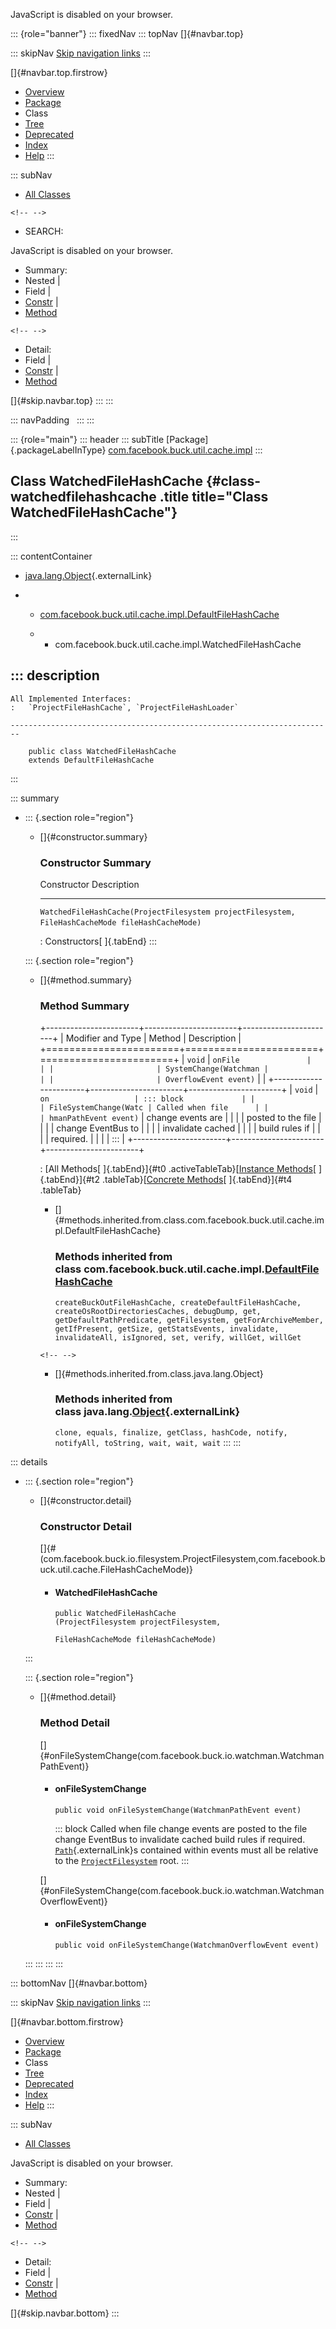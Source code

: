 <div>

JavaScript is disabled on your browser.

</div>

::: {role="banner"}
::: fixedNav
::: topNav
[]{#navbar.top}

::: skipNav
[Skip navigation links](#skip.navbar.top "Skip navigation links")
:::

[]{#navbar.top.firstrow}

-   [Overview](../../../../../../index.html)
-   [Package](package-summary.html)
-   Class
-   [Tree](package-tree.html)
-   [Deprecated](../../../../../../deprecated-list.html)
-   [Index](../../../../../../index-all.html)
-   [Help](../../../../../../help-doc.html)
:::

::: subNav
-   [All Classes](../../../../../../allclasses.html)

```{=html}
<!-- -->
```
-   SEARCH:

<div>

<div>

JavaScript is disabled on your browser.

</div>

</div>

<div>

-   Summary: 
-   Nested \| 
-   Field \| 
-   [Constr](#constructor.summary) \| 
-   [Method](#method.summary)

```{=html}
<!-- -->
```
-   Detail: 
-   Field \| 
-   [Constr](#constructor.detail) \| 
-   [Method](#method.detail)

</div>

[]{#skip.navbar.top}
:::
:::

::: navPadding
 
:::
:::

::: {role="main"}
::: header
::: subTitle
[Package]{.packageLabelInType} [com.facebook.buck.util.cache.impl](package-summary.html)
:::

## Class WatchedFileHashCache {#class-watchedfilehashcache .title title="Class WatchedFileHashCache"}
:::

::: contentContainer
-   [java.lang.Object](http://docs.oracle.com/javase/7/docs/api/java/lang/Object.html?is-external=true "class or interface in java.lang"){.externalLink}

-   -   [com.facebook.buck.util.cache.impl.DefaultFileHashCache](DefaultFileHashCache.html "class in com.facebook.buck.util.cache.impl")

    -   -   com.facebook.buck.util.cache.impl.WatchedFileHashCache

::: description
-   

    All Implemented Interfaces:
    :   `ProjectFileHashCache`, `ProjectFileHashLoader`

    ------------------------------------------------------------------------

        public class WatchedFileHashCache
        extends DefaultFileHashCache
:::

::: summary
-   ::: {.section role="region"}
    -   []{#constructor.summary}

        ### Constructor Summary

          Constructor                                                                                                            Description
          ---------------------------------------------------------------------------------------------------------------------- -------------
          `WatchedFileHashCache​(ProjectFilesystem projectFilesystem,                     FileHashCacheMode fileHashCacheMode)`    

          : Constructors[ ]{.tabEnd}
    :::

    ::: {.section role="region"}
    -   []{#method.summary}

        ### Method Summary

        +-----------------------+-----------------------+-----------------------+
        | Modifier and Type     | Method                | Description           |
        +=======================+=======================+=======================+
        | `void`                | `onFile               |                       |
        |                       | SystemChange​(Watchman |                       |
        |                       | OverflowEvent event)` |                       |
        +-----------------------+-----------------------+-----------------------+
        | `void`                | `on                   | ::: block             |
        |                       | FileSystemChange​(Watc | Called when file      |
        |                       | hmanPathEvent event)` | change events are     |
        |                       |                       | posted to the file    |
        |                       |                       | change EventBus to    |
        |                       |                       | invalidate cached     |
        |                       |                       | build rules if        |
        |                       |                       | required.             |
        |                       |                       | :::                   |
        +-----------------------+-----------------------+-----------------------+

        : [All Methods[ ]{.tabEnd}]{#t0 .activeTableTab}[[Instance
        Methods](javascript:show(2);)[ ]{.tabEnd}]{#t2
        .tableTab}[[Concrete
        Methods](javascript:show(8);)[ ]{.tabEnd}]{#t4 .tableTab}

        -   []{#methods.inherited.from.class.com.facebook.buck.util.cache.impl.DefaultFileHashCache}

            ### Methods inherited from class com.facebook.buck.util.cache.impl.[DefaultFileHashCache](DefaultFileHashCache.html "class in com.facebook.buck.util.cache.impl")

            `createBuckOutFileHashCache, createDefaultFileHashCache, createOsRootDirectoriesCaches, debugDump, get, getDefaultPathPredicate, getFilesystem, getForArchiveMember, getIfPresent, getSize, getStatsEvents, invalidate, invalidateAll, isIgnored, set, verify, willGet, willGet`

        ```{=html}
        <!-- -->
        ```
        -   []{#methods.inherited.from.class.java.lang.Object}

            ### Methods inherited from class java.lang.[Object](http://docs.oracle.com/javase/7/docs/api/java/lang/Object.html?is-external=true "class or interface in java.lang"){.externalLink}

            `clone, equals, finalize, getClass, hashCode, notify, notifyAll, toString, wait, wait, wait`
    :::
:::

::: details
-   ::: {.section role="region"}
    -   []{#constructor.detail}

        ### Constructor Detail

        []{#<init>(com.facebook.buck.io.filesystem.ProjectFilesystem,com.facebook.buck.util.cache.FileHashCacheMode)}

        -   #### WatchedFileHashCache

                public WatchedFileHashCache​(ProjectFilesystem projectFilesystem,
                                            FileHashCacheMode fileHashCacheMode)
    :::

    ::: {.section role="region"}
    -   []{#method.detail}

        ### Method Detail

        []{#onFileSystemChange(com.facebook.buck.io.watchman.WatchmanPathEvent)}

        -   #### onFileSystemChange

            ``` methodSignature
            public void onFileSystemChange​(WatchmanPathEvent event)
            ```

            ::: block
            Called when file change events are posted to the file change
            EventBus to invalidate cached build rules if required.
            [`Path`](http://docs.oracle.com/javase/7/docs/api/java/nio/file/Path.html?is-external=true "class or interface in java.nio.file"){.externalLink}s
            contained within events must all be relative to the
            [`ProjectFilesystem`](../../../io/filesystem/ProjectFilesystem.html "interface in com.facebook.buck.io.filesystem")
            root.
            :::

        []{#onFileSystemChange(com.facebook.buck.io.watchman.WatchmanOverflowEvent)}

        -   #### onFileSystemChange

            ``` methodSignature
            public void onFileSystemChange​(WatchmanOverflowEvent event)
            ```
    :::
:::
:::
:::

::: bottomNav
[]{#navbar.bottom}

::: skipNav
[Skip navigation links](#skip.navbar.bottom "Skip navigation links")
:::

[]{#navbar.bottom.firstrow}

-   [Overview](../../../../../../index.html)
-   [Package](package-summary.html)
-   Class
-   [Tree](package-tree.html)
-   [Deprecated](../../../../../../deprecated-list.html)
-   [Index](../../../../../../index-all.html)
-   [Help](../../../../../../help-doc.html)
:::

::: subNav
-   [All Classes](../../../../../../allclasses.html)

<div>

<div>

JavaScript is disabled on your browser.

</div>

</div>

<div>

-   Summary: 
-   Nested \| 
-   Field \| 
-   [Constr](#constructor.summary) \| 
-   [Method](#method.summary)

```{=html}
<!-- -->
```
-   Detail: 
-   Field \| 
-   [Constr](#constructor.detail) \| 
-   [Method](#method.detail)

</div>

[]{#skip.navbar.bottom}
:::
